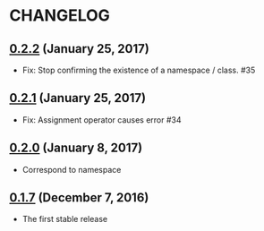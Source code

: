 # CHANGELOG
## [0.2.2](https://github.com/muramurasan/okuribito_rails/releases/tag/v0.2.2) (January 25, 2017)
* Fix: Stop confirming the existence of a namespace / class. #35

## [0.2.1](https://github.com/muramurasan/okuribito_rails/releases/tag/v0.2.1) (January 25, 2017)
* Fix: Assignment operator causes error #34

## [0.2.0](https://github.com/muramurasan/okuribito_rails/releases/tag/v0.2.0) (January 8, 2017)
* Correspond to namespace

## [0.1.7](https://github.com/muramurasan/okuribito_rails/releases/tag/v0.1.7) (December 7, 2016)
* The first stable release
